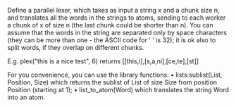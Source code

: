  Define a parallel lexer, which takes as input a string x and a chunk size n, and translates all the words in the strings to atoms, 
 sending to each worker a chunk of x of size n (the last chunk could be shorter than n). 
 You can assume that the words in the string are separated only by space characters (they can be more than one - the ASCII code for ' ' is 32); 
 it is ok also to split words, if they overlap on different chunks. 
 
 E.g.    plex("this is a nice  test", 6)  returns  [[this,i],[s,a,ni],[ce,te],[st]] 
 
 For you convenience, you can use the library functions: 
 • lists:sublist(List, Position, Size) which returns the sublist of List of size Size from position Position (starting at 1); 
 • list_to_atom(Word) which translates the string Word into an atom.